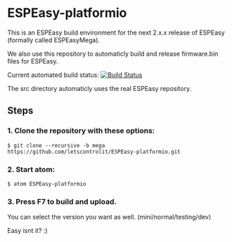 # ESPEasy-platformio

This is an ESPEasy build environment for the next 2.x.x release of ESPEasy (formally called ESPEasyMega).

We also use this repository to automaticly build and release firmware.bin files for ESPEasy.

Current automated build status: [![Build Status](https://travis-ci.org/letscontrolit/ESPEasy-platformio.svg?branch=mega)](https://travis-ci.org/letscontrolit/ESPEasy-platformio)

The src directory automaticly uses the real ESPEasy repository.

## Steps

### 1. Clone the repository with these options:
```
$ git clone --recursive -b mega https://github.com/letscontrolit/ESPEasy-platformio.git
```

### 2. Start atom:

```
$ atom ESPEasy-platformio 
```

### 3. Press F7 to build and upload.

You can select the version you want as well. (mini/normal/testing/dev)

Easy isnt it? :)

